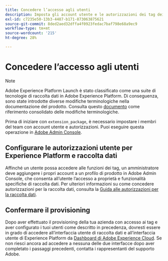 ```yaml
---
title: Concedere l’accesso agli utenti
description: Imposta gli account utente e le autorizzazioni dei tag dei membri del tuo team in Adobe Experience Platform.
exl-id: c7235e50-13b3-4487-b171-873063875621
source-git-commit: 8ded2aed32dffa4f0923fedac7baf798e68a9ec9
workflow-type: tm+mt
source-wordcount: '215'
ht-degree: 28%

---
```


# Concedere l’accesso agli utenti

>[!NOTE]
>
>Adobe Experience Platform Launch è stato classificato come una suite di tecnologie di raccolta dati in Adobe Experience Platform. Di conseguenza, sono state introdotte diverse modifiche terminologiche nella documentazione del prodotto. Consulta questo [documento](../../term-updates.md) come riferimento consolidato delle modifiche terminologiche.

Prima di iniziare con `extension_package`, è necessario impostare i membri del team con account utente e autorizzazioni.  Puoi eseguire questa operazione in [Adobe Admin Console](https://adminconsole.adobe.com/).

## Configurare le autorizzazioni utente per Experience Platform e raccolta dati

Affinché un utente possa accedere alle funzioni dei tag, un amministratore deve aggiungere i propri account a un profilo di prodotto in Adobe Admin Console, che consenta all’utente l’accesso a proprietà e funzionalità specifiche di raccolta dati. Per ulteriori informazioni su come concedere autorizzazioni per la raccolta dati, consulta la [Guida alle autorizzazioni per la raccolta dati](../../../collection/permissions.md).

## Confermare il provisioning

Dopo aver effettuato il provisioning della tua azienda con accesso ai tag e aver configurato i tuoi utenti come descritto in precedenza, dovresti essere in grado di accedere all’interfaccia utente di raccolta dati e all’interfaccia utente di Experience Platform da [Dashboard di Adobe Experience Cloud](https://experience.adobe.com/). Se non riesci ancora ad accedere a nessuna delle due interfacce dopo aver completato i passaggi precedenti, contatta i rappresentanti del supporto Adobe.
